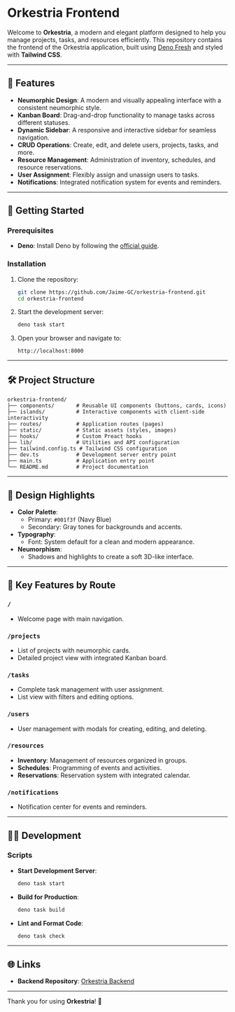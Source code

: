 # Orkestria Frontend

Welcome to **Orkestria**, a modern and elegant platform designed to help you manage projects, tasks, and resources efficiently. This repository contains the frontend of the Orkestria application, built using [Deno Fresh](https://fresh.deno.dev/) and styled with **Tailwind CSS**.

---

## 🌟 Features

- **Neumorphic Design**: A modern and visually appealing interface with a consistent neumorphic style.
- **Kanban Board**: Drag-and-drop functionality to manage tasks across different statuses.
- **Dynamic Sidebar**: A responsive and interactive sidebar for seamless navigation.
- **CRUD Operations**: Create, edit, and delete users, projects, tasks, and more.
- **Resource Management**: Administration of inventory, schedules, and resource reservations.
- **User Assignment**: Flexibly assign and unassign users to tasks.
- **Notifications**: Integrated notification system for events and reminders.

---

## 🚀 Getting Started

### Prerequisites

- **Deno**: Install Deno by following the [official guide](https://deno.land/manual/getting_started/installation).

### Installation

1. Clone the repository:
   ```bash
   git clone https://github.com/Jaime-GC/orkestria-frontend.git
   cd orkestria-frontend
   ```

2. Start the development server:
   ```bash
   deno task start
   ```

3. Open your browser and navigate to:
   ```
   http://localhost:8000
   ```

---

## 🛠️ Project Structure

```
orkestria-frontend/
├── components/       # Reusable UI components (buttons, cards, icons)
├── islands/          # Interactive components with client-side interactivity
├── routes/           # Application routes (pages)
├── static/           # Static assets (styles, images)
├── hooks/            # Custom Preact hooks
├── lib/              # Utilities and API configuration
├── tailwind.config.ts # Tailwind CSS configuration
├── dev.ts            # Development server entry point
├── main.ts           # Application entry point
└── README.md         # Project documentation
```

---

## 🎨 Design Highlights

- **Color Palette**:
  - Primary: `#001f3f` (Navy Blue)
  - Secondary: Gray tones for backgrounds and accents.
- **Typography**:
  - Font: System default for a clean and modern appearance.
- **Neumorphism**:
  - Shadows and highlights to create a soft 3D-like interface.

---

## 📂 Key Features by Route

### `/`
- Welcome page with main navigation.

### `/projects`
- List of projects with neumorphic cards.
- Detailed project view with integrated Kanban board.

### `/tasks`
- Complete task management with user assignment.
- List view with filters and editing options.

### `/users`
- User management with modals for creating, editing, and deleting.

### `/resources`
- **Inventory**: Management of resources organized in groups.
- **Schedules**: Programming of events and activities.
- **Reservations**: Reservation system with integrated calendar.

### `/notifications`
- Notification center for events and reminders.

---

## 🧑‍💻 Development

### Scripts

- **Start Development Server**:
  ```bash
  deno task start
  ```

- **Build for Production**:
  ```bash
  deno task build
  ```

- **Lint and Format Code**:
  ```bash
  deno task check
  ```

---

## 🌐 Links

- **Backend Repository**: [Orkestria Backend](https://github.com/Jaime-GC/orkestria-backend)

---

Thank you for using **Orkestria**! 🎉
